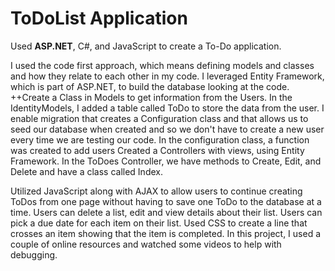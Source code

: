 # ToDoList Application
Used **ASP.NET**, C#, and JavaScript to create a To-Do application.

I used the code first approach, which means defining models and classes and how they relate to each other in my code. I  leveraged Entity Framework, which is part of ASP.NET, to build the database looking at the code.
++Create a Class in Models to get information from the Users.
In the IdentityModels, I added a table called ToDo to store the data from the user. I enable migration that creates a Configuration class and that allows us to seed our database when created and so we don't have to create a new user every time we are testing our code.
In the configuration class, a function was created to add users
Created a Controllers with views, using Entity Framework.
In the ToDoes Controller, we have methods to Create, Edit, and Delete and have a class called Index.

Utilized JavaScript along with AJAX to allow users to continue creating ToDos from one page without having to save one ToDo to the database at a time. 
Users can delete a list, edit and view details about their list.
Users can pick a due date for each item on their list.
Used CSS to create a line that crosses an item showing that the item is completed.
In this project, I used a couple of online resources and watched some videos to help with debugging.
